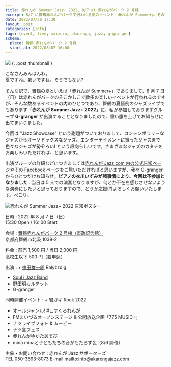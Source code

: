 ```yaml
---
title: 赤れんが Summer Jazz+ 2022, 8/7 at 赤れんがパーク 2 号棟
excerpt: 8/7 に舞鶴赤れんがパークで行われる夏のイベント「赤れんが Summer+」。その中のひとつとして開催される夏恒例のジャズライブ「赤れんが Summer Jazz+ 2022」に G-granger が出演いたしますよ、というお知らせです。
date: 2022/07/30 17:30
layout: post
categories: [info]
tags: [event, live, maizuru, akarenga, jazz, g-granger]
schema:
  place: 舞鶴 赤れんがパーク 2 号棟
  start_at: 2022/08/07 16:00
---
```

![][cropped]
{: .post_thumbnail }

こなさんみんばんわ。  
夏ですね。暑いですね。そうでもない?

そんな訳で、舞鶴の夏といえば「[赤れんが Summer+][plus]」でありまして、8 月 7 日（日）は赤れんがパークのそこかしこで数多の楽しいイベントが行われるのですが、そんな数あるイベントの内のひとつであり、舞鶴の夏恒例のジャズライブでもあります「<b>赤れんが Summer Jazz+ 2022</b>」に、私が参加しておりますグループ <b>G-granger</b> が出演することとなりましたので、重い腰を上げてお知らせに出てまいりました。

今回は “Jazz Showcase” という副題がついておりまして、コンテンポラリーなジャズからオーソドックスなジャズ、エンターテイメントに振ったジャズまで色々なジャズが勢ぞろい! という趣向らしいです。さまざまなジャズのカタチをお楽しみいただければ、と思います。

出演グループの詳細などにつきましては[赤れんが Jazz.com 内の公式告知ページ][plus]や[その Facebook ページ][fb]をご覧いただければと思いますが、我々 G-granger からひとつだけお知らせ。**ピアノの衣川いずみが諸事情により、今回は不参加となりました**…当日は 5 人での演奏となりますが、何とか不在を感じさせないような演奏にしたいと思っておりますので、どうか応援(?)よろしくお願いいたします。ぺこり。

![赤れんが Summer Jazz+ 2022 告知ポスター][poster]

日時
: 2022 年 8 月 7 日（日）  
  15:30 Open / 16: 00 Start

会場
: [舞鶴赤れんがパーク 2 号棟（市政記念館）][place]  
  京都府舞鶴市北吸 1039-2

料金
: 前売 1,500 円 / 当日 2,000 円  
  高校生以下 500 円（要申込）

出演
: + [徳田雄一郎][yutoku] Ralyzzdig
  + [Soul i Jazz Band][souli]
  + 野田明カルテット
  + G-granger

同時開催イベント
: + 岩ガキ Rock 2022
  + オールジャンル! #こすくろれんが
  + FMまいづるオープンステージ & 公開放送企画「775 MUSIC+」
  + ナツライブフォト & ムービー
  + ナツ食フェス
  + 赤れんがゆかたあそび
  + mina minaと子どもたちの音がもたらす色（8/6 開催）

主催・お問い合わせ
: 赤れんが Jazz サポーターズ  
  TEL 050-3693-8073 E-mail <mailto:info@akarengajazz.com>


[plus]: http://www.akarengajazz.com/summerplus/
[yutoku]: http://www.yuichirotokuda.com/
[souli]: https://soulijazzband.simdif.com/
[place]: https://www.akarenga-park.com/facility/facility_02/
[fb]: https://www.facebook.com/akarengasummerplus/

[cropped]: /images/2022/07/30/poster-cropped.png
[poster]: /images/2022/07/30/summerjazzplus2022.jpg